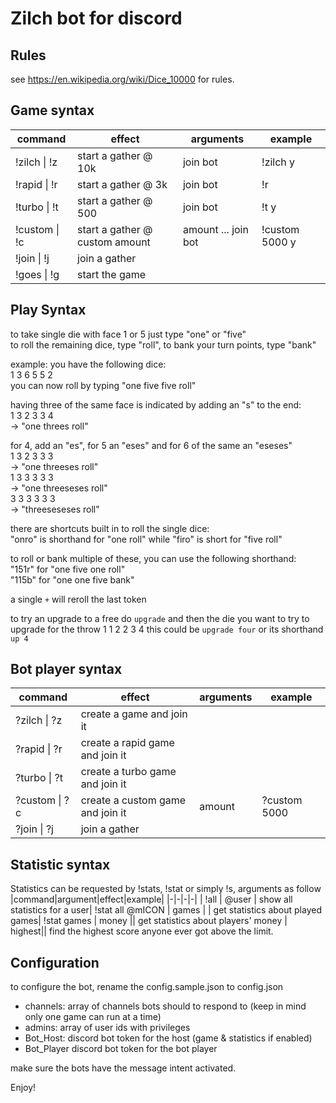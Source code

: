 # Zilch bot for discord

## Rules
see https://en.wikipedia.org/wiki/Dice_10000 for rules.

## Game syntax
| command | effect | arguments | example|
|---------------------------|----------------------|---|-|
| !zilch \| !z  | start a gather @ 10k | join bot| !zilch y
| !rapid \| !r  | start a gather @ 3k  | join bot| !r
| !turbo \| !t  | start a gather @ 500 |join bot | !t y
| !custom \| !c | start a gather @ custom amount | amount ... join bot| !custom 5000 y
| !join \| !j | join a gather
| !goes \| !g | start the game

## Play Syntax
to take single die with face 1 or 5 just type "one" or "five"\
to roll the remaining dice, type "roll", to bank your turn points, type "bank"

example: you have the following dice:\
1 3 6 5 5 2\
you can now roll by typing "one five five roll"

having three of the same face is indicated by adding an "s" to the end:\
1 3 2 3 3 4\
-> "one threes roll"

for 4, add an "es", for 5 an "eses" and for 6 of the same an "eseses"\
1 3 2 3 3 3\
-> "one threeses roll"\
1 3 3 3 3 3\
-> "one threeseses roll"\
3 3 3 3 3 3\
-> "threeseseses roll"

there are shortcuts built in to roll the single dice:\
"onro" is shorthand for "one roll" while "firo" is short for "five roll"

to roll or bank multiple of these, you can use the following shorthand:\
"151r" for "one five one roll"\
"115b" for "one one five bank"

a single `+` will reroll the last token

to try an upgrade to a free do `upgrade` and then the die you want to try to upgrade
for the throw 1 1 2 2 3 4 this could be `upgrade four` or its shorthand `up 4`

## Bot player syntax
| command | effect | arguments | example|
|-|-|-|-|
| ?zilch \| ?z | create a game and join it
| ?rapid \| ?r | create a rapid game and join it
| ?turbo \| ?t | create a turbo game and join it
| ?custom \| ?c | create a custom game and join it | amount | ?custom 5000
| ?join \| ?j | join a gather

## Statistic syntax
Statistics can be requested by !stats, !stat or simply !s, arguments as follow
|command|argument|effect|example|
|-|-|-|-|
| !all | @user | show all statistics for a user| !stat all @mICON
| games | | get statistics about played games| !stat games
| money || get statistics about players' money
| highest|| find the highest score anyone ever got above the limit.

## Configuration
to configure the bot, rename the config.sample.json to config.json
- channels: array of channels bots should to respond to (keep in mind only one game can run at a time)
- admins: array of user ids with privileges
- Bot_Host: discord bot token for the host (game & statistics if enabled)
- Bot_Player discord bot token for the bot player

make sure the bots have the message intent activated.

Enjoy!